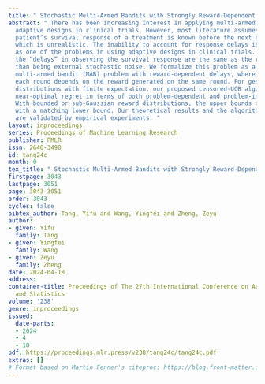 ```yaml
---
title: " Stochastic Multi-Armed Bandits with Strongly Reward-Dependent Delays "
abstract: " There has been increasing interest in applying multi-armed bandits to
  adaptive designs in clinical trials. However, most literature assumes that a previous
  patient’s survival response of a treatment is known before the next patient is treated,
  which is unrealistic. The inability to account for response delays is cited frequently
  as one of the problems in using adaptive designs in clinical trials. More critically,
  the “delays” in observing the survival response are the same as the rewards rather
  than being external stochastic noise. We formalize this problem as a novel stochastic
  multi-armed bandit (MAB) problem with reward-dependent delays, where the delay at
  each round depends on the reward generated on the same round. For general reward/delay
  distributions with finite expectation, our proposed censored-UCB algorithm achieves
  near-optimal regret in terms of both problem-dependent and problem-independent bounds.
  With bounded or sub-Gaussian reward distributions, the upper bounds are optimal
  with a matching lower bound. Our theoretical results and the algorithms’ effectiveness
  are validated by empirical experiments. "
layout: inproceedings
series: Proceedings of Machine Learning Research
publisher: PMLR
issn: 2640-3498
id: tang24c
month: 0
tex_title: " Stochastic Multi-Armed Bandits with Strongly Reward-Dependent Delays "
firstpage: 3043
lastpage: 3051
page: 3043-3051
order: 3043
cycles: false
bibtex_author: Tang, Yifu and Wang, Yingfei and Zheng, Zeyu
author:
- given: Yifu
  family: Tang
- given: Yingfei
  family: Wang
- given: Zeyu
  family: Zheng
date: 2024-04-18
address:
container-title: Proceedings of The 27th International Conference on Artificial Intelligence
  and Statistics
volume: '238'
genre: inproceedings
issued:
  date-parts:
  - 2024
  - 4
  - 18
pdf: https://proceedings.mlr.press/v238/tang24c/tang24c.pdf
extras: []
# Format based on Martin Fenner's citeproc: https://blog.front-matter.io/posts/citeproc-yaml-for-bibliographies/
---
```

